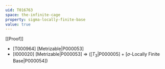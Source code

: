 ```yaml
---
uid: T016763
space: the-infinite-cage
property: sigma-locally-finite-base
value: true
---
```

[[Proof]]

* [T000964] [Metrizable|P000053]
* [I000020] [Metrizable|P000053] => ([$T_3$|P000005] + [$\sigma$-Locally Finite Base|P000054])

